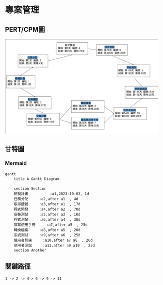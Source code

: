 # 專案管理  
## PERT/CPM圖  

![pert_diagram](p.png "pert_diagram")




## 甘特圖  
### Mermaid
```mermaid
gantt
    title A Gantt Diagram

    section Section
    研擬計畫          :a1,2023-10-03, 1d
    任務分配     :a2,after a1  , 4d
    取得硬體     :a3,after a1  , 17d
    程式開發     :a4,after a2  , 70d
    安裝測試     :a5,after a3  , 10d
    程式測試     :a6,after a4  , 30d
    撰寫使用手冊     :a7,after a5  , 25d
    轉換檔案     :a8,after a5  , 20d
    系統測試     :a9,after a6  , 25d
    使用者訓練     :a10,after a7 a8  , 20d
    使用者測試     :a11,after a9 a10  , 25d
    section Another

```
## 關鍵路徑  
```
1 -> 2 -> 4-> 6 -> 9 -> 11

